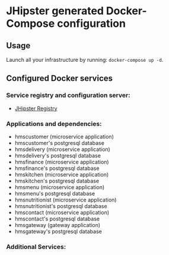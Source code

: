 # JHipster generated Docker-Compose configuration

## Usage

Launch all your infrastructure by running: `docker-compose up -d`.

## Configured Docker services

### Service registry and configuration server:

- [JHipster Registry](http://localhost:8761)

### Applications and dependencies:

- hmscustomer (microservice application)
- hmscustomer's postgresql database
- hmsdelivery (microservice application)
- hmsdelivery's postgresql database
- hmsfinance (microservice application)
- hmsfinance's postgresql database
- hmskitchen (microservice application)
- hmskitchen's postgresql database
- hmsmenu (microservice application)
- hmsmenu's postgresql database
- hmsnutritionist (microservice application)
- hmsnutritionist's postgresql database
- hmscontact (microservice application)
- hmscontact's postgresql database
- hmsgateway (gateway application)
- hmsgateway's postgresql database

### Additional Services:
